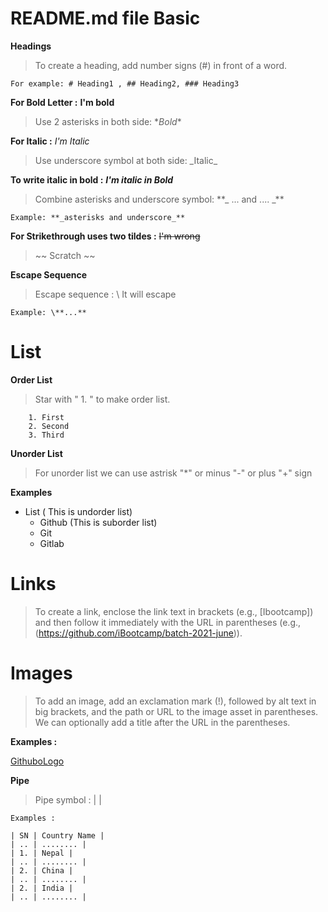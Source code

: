 # README.md file Basic

**Headings**

> To create a heading, add number signs (#) in front of a word.

    For example: # Heading1 , ## Heading2, ### Heading3

**For Bold Letter :** **I'm bold**

> Use 2 asterisks in both side: \**Bold**

**For Italic :** _I'm Italic_

> Use underscore symbol at both side: \_Italic_

**To write italic in bold :** **_I'm italic in Bold_**

>  Combine asterisks and underscore symbol:
\**_ ... and .... _**

    Example: **_asterisks and underscore_**

**For Strikethrough uses two tildes :** ~~I'm wrong~~

> \~~ Scratch ~~

**Escape Sequence**

> Escape sequence : \ It will escape

    Example: \**...**


# List

**Order List**

> Star with " 1. " to make order list.

        1. First
        2. Second
        3. Third

**Unorder List**

> For unorder list we can use astrisk "\*" or minus "-" or plus "+" sign


**Examples**

- List ( This is undorder list)
  - Github (This is suborder list)
  - Git
  - Gitlab
# Links

> To create a link, enclose the link text in brackets (e.g., [Ibootcamp]) and then follow it immediately with the URL in parentheses (e.g., (https://github.com/iBootcamp/batch-2021-june)).

# Images

> To add an image, add an exclamation mark (!), followed by alt text in big brackets, and the path or URL to the image asset in parentheses. We can optionally add a title after the URL in the parentheses.

**Examples :** 

[GithuboLogo](https://external-content.duckduckgo.com/iu/?u=https%3A%2F%2Fupload.wikimedia.org%2Fwikipedia%2Fcommons%2Fthumb%2Fa%2Fae%2FGithub-desktop-logo-symbol.svg%2F1200px-Github-desktop-logo-symbol.svg.png&f=1&nofb=1)

**Pipe**

> Pipe symbol :  |   |
 
    Examples :

    | SN | Country Name |
    | .. | ........ |
    | 1. | Nepal |
    | .. | ........ |
    | 2. | China |
    | .. | ........ |
    | 2. | India |
    | .. | ........ |




